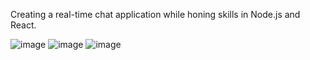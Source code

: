 Creating a real-time chat application while honing skills in Node.js and React.

![image](https://github.com/quynguy/nodejs_chat_app/assets/106893103/7613ef22-f930-4400-b5b4-950ae542bef7)
![image](https://github.com/quynguy/nodejs_chat_app/assets/106893103/ed8b7638-5231-4f2f-8f36-d5785e4b1159)
![image](https://github.com/quynguy/nodejs_chat_app/assets/106893103/6e10f3d9-b4a3-438a-acb1-e29a54c22528)
